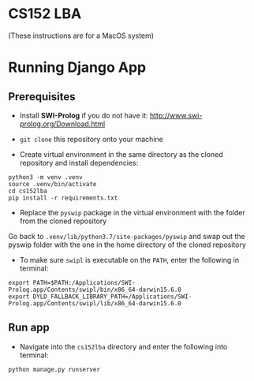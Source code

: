 # CS152 LBA

(These instructions are for a MacOS system)

# Running Django App

## Prerequisites

- Install **SWI-Prolog** if you do not have it: http://www.swi-prolog.org/Download.html

- `git clone` this repository onto your machine

- Create virtual environment in the same directory as the cloned repository and install dependencies:
```
python3 -m venv .venv
source .venv/bin/activate
cd cs152lba
pip install -r requirements.txt
```

- Replace the `pyswip` package in the virtual environment with the folder from the cloned repository

Go back to `.venv/lib/python3.7/site-packages/pyswip` and swap out the pyswip folder with the one in the home directory of the cloned repository

- To make sure `swipl` is executable on the `PATH`, enter the following in terminal:

```
export PATH=$PATH:/Applications/SWI-Prolog.app/Contents/swipl/bin/x86_64-darwin15.6.0
export DYLD_FALLBACK_LIBRARY_PATH=/Applications/SWI-Prolog.app/Contents/swipl/lib/x86_64-darwin15.6.0
```
## Run app

- Navigate into the `cs152lba` directory and enter the following into terminal:

`python manage.py runserver`
